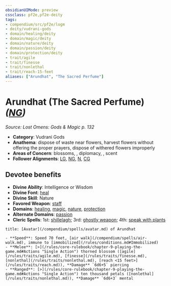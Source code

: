 ```yaml
---
obsidianUIMode: preview
cssclass: pf2e,pf2e-deity
tags:
- compendium/src/pf2e/logm
- deity/vudrani-gods
- domain/healing/deity
- domain/magic/deity
- domain/nature/deity
- domain/passion/deity
- domain/protection/deity
- trait/agile
- trait/finesse
- trait/nonlethal
- trait/reach-15-feet
aliases: ["Arundhat", "The Sacred Perfume"]
---
```

# Arundhat (The Sacred Perfume) *([NG](/rules/traits/neutral-good-b1.md))*  
*Source: Lost Omens: Gods & Magic p. 132*  

- **Category**: Vudrani Gods
- **Anathema**: dispose of waste near flowers, harvest flowers without offering the proper prayers, dispose of withered flowers improperly
- **Areas of Concern**: blossoms, , diplomacy, , scent
- **Follower Alignments**: [LG](/rules/traits/lawful-goo-b1.md), [NG](/rules/traits/neutral-good-b1.md), [N](/rules/traits/neutral-b1.md), [CG](/rules/traits/chaotic-good-b1.md)

## Devotee benefits

- **Divine Ability**: Intelligence or Wisdom
- **Divine Font**: [heal](/compendium/spells/heal.md)
- **Divine Skill**: Nature
- **Favored Weapon**: [staff](/compendium/equipment/items/staff.md)
- **Domains**: [healing](/compendium/setting/domains.md#Healing), [magic](/compendium/setting/domains.md#Magic), [nature](/compendium/setting/domains.md#Nature), [protection](/compendium/setting/domains.md#Protection)
- **Alternate Domains**: [passion](/compendium/setting/domains.md#Passion)
- **Cleric Spells**: 1st: [shillelagh](/compendium/spells/shillelagh.md); 3rd: [ghostly weapon](/compendium/spells/ghostly-weapon.md); 4th: [speak with plants](/compendium/spells/speak-with-plants.md)

```ad-embed-avatar
title: [Avatar](/compendium/spells/avatar.md) of Arundhat

- **Speed**: Speed 70 feet, [air walk](/compendium/spells/air-walk.md), immune to [immobilized](/rules/conditions.md#Immobilized)
- **Melee**: [>](/rules/core-rulebook/chapter-9-playing-the-game.md#Actions "Single Action") thorned blossom ([agile](/rules/traits/agile.md), [finesse](/rules/traits/finesse.md), [nonlethal](/rules/traits/nonlethal.md), [reach <15 feet>](/rules/traits/reach.md)), **Damage** `6d6+5` piercing
- **Ranged**: [>](/rules/core-rulebook/chapter-9-playing-the-game.md#Actions "Single Action") ten thousand petals ([nonlethal](/rules/traits/nonlethal.md)), **Damage** `6d6+3` mental
```